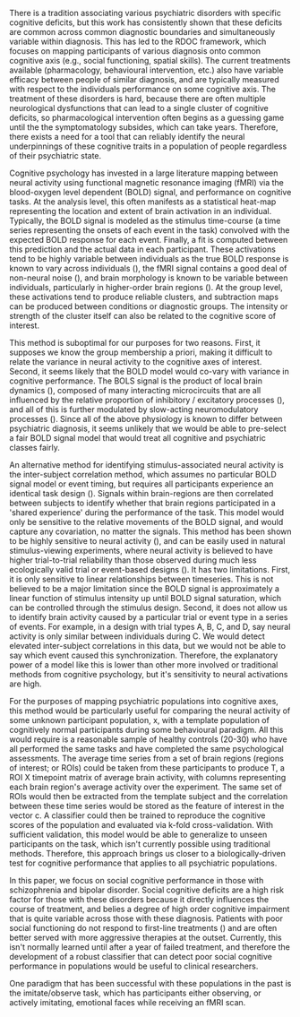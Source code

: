 There is a tradition associating various psychiatric disorders with specific cognitive deficits, but this work has consistently shown that these deficits are common across common diagnostic boundaries and simultaneously variable within diagnosis. This has led to the RDOC framework, which focuses on mapping participants of various diagnosis onto common cognitive axis (e.g., social functioning, spatial skills). The current treatments available (pharmacology, behavioural intervention, etc.) also have variable efficacy between people of similar diagnosis, and are typically measured with respect to the individuals performance on some cognitive axis. The treatment of these disorders is hard, because there are often multiple neurological dysfunctions that can lead to a single cluster of cognitive deficits, so pharmacological intervention often begins as a guessing game until the the symptomatology subsides, which can take years. Therefore, there exists a need for a tool that can reliably identify the neural underpinnings of these cognitive traits in a population of people regardless of their psychiatric state.

Cognitive psychology has invested in a large literature mapping between neural activity using functional magnetic resonance imaging (fMRI) via the blood-oxygen level dependent (BOLD) signal, and performance on cognitive tasks. At the analysis level, this often manifests as a statistical heat-map representing the location and extent of brain activation in an individual. Typically, the BOLD signal is modeled as the stimulus time-course (a time series representing the onsets of each event in the task) convolved with the expected BOLD response for each event. Finally, a fit is computed between this prediction and the actual data in each participant. These activations tend to be highly variable between individuals as the true BOLD response is known to vary across individuals (), the fMRI signal contains a good deal of non-neural noise (), and brain morphology is known to be variable between individuals, particularly in higher-order brain regions (). At the group level, these activations tend to produce reliable clusters, and subtraction maps can be produced between conditions or diagnostic groups. The intensity or strength of the cluster itself can also be related to the cognitive score of interest.

This method is suboptimal for our purposes for two reasons. First, it supposes we know the group membership a priori, making it difficult to relate the variance in neural activity to the cognitive axes of interest. Second, it seems likely that the BOLD model would co-vary with variance in cognitive performance. The BOLS signal is the product of local brain dynamics (), composed of many interacting microcircuits that are all influenced by the relative proportion of inhibitory / excitatory processes (), and all of this is further modulated by slow-acting neuromodulatory processes (). Since all of the above physiology is known to differ between psychiatric diagnosis, it seems unlikely that we would be able to pre-select a fair BOLD signal model that would treat all cognitive and psychiatric classes fairly.

An alternative method for identifying stimulus-associated neural activity is the inter-subject correlation method, which assumes no particular BOLD signal model or event timing, but requires all participants experience an identical task design (). Signals within brain-regions are then correlated between subjects to identify whether that brain regions participated in a 'shared experience' during the performance of the task. This model would only be sensitive to the relative movements of the BOLD signal, and would capture any covariation, no matter the signals. This method has been shown to be highly sensitive to neural activity (), and can be easily used in natural stimulus-viewing experiments, where neural activity is believed to have higher trial-to-trial reliability than those observed during much less ecologically valid trial or event-based designs (). It has two limitations. First, it is only sensitive to linear relationships between timeseries. This is not believed to be a major limitation since the BOLD signal is approximately a linear function of stimulus intensity up until BOLD signal saturation, which can be controlled through the stimulus design. Second, it does not allow us to identify brain activity caused by a particular trial or event type in a series of events. For example, in a design with trial types A, B, C, and D, say neural activity is only similar between individuals during C. We would detect elevated inter-subject correlations in this data, but we would not be able to say which event caused this synchronization. Therefore, the explanatory power of a model like this is lower than other more involved or traditional methods from cognitive psychology, but it's sensitivity to neural activations are high.

For the purposes of mapping psychiatric populations into cognitive axes, this method would be particularly useful for comparing the neural activity of some unknown participant population, x, with a template population of cognitively normal participants during some behavioural paradigm. All this would require is a reasonable sample of healthy controls (20-30) who have all performed the same tasks and have completed the same psychological assessments. The average time series from a set of brain regions (regions of interest; or ROIs) could be taken from these participants to produce T, a ROI X timepoint matrix of average brain activity, with columns representing each brain region's average activity over the experiment. The same set of ROIs would then be extracted from the template subject and the correlation between these time series would be stored as the feature of interest in the vector c. A classifier could then be trained to reproduce the cognitive scores of the population and evaluated via k-fold cross-validation. With sufficient validation, this model would be able to generalize to unseen participants on the task, which isn't currently possible using traditional methods. Therefore, this approach brings us closer to a biologically-driven test for cognitive performance that applies to all psychiatric populations.

In this paper, we focus on social cognitive performance in those with schizophrenia and bipolar disorder. Social cognitive deficits are a high risk factor for those with these disorders because it directly influences the course of treatment, and belies a degree of high order cognitive impairment that is quite variable across those with these diagnosis. Patients with poor social functioning do not respond to first-line treatments () and are often better served with more aggressive therapies at the outset. Currently, this isn't normally learned until after a year of failed treatment, and therefore the development of a robust classifier that can detect poor social cognitive performance in populations would be useful to clinical researchers.

One paradigm that has been successful with these populations in the past is the imitate/observe task, which has participants either observing, or actively imitating, emotional faces while receiving an fMRI scan.
